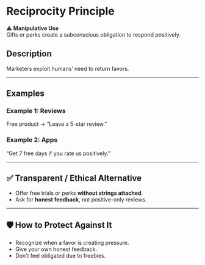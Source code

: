 # Reciprocity Principle

⚠️ **Manipulative Use**  
Gifts or perks create a subconscious obligation to respond positively.

## Description

Marketers exploit humans’ need to return favors.

---

## Examples

### Example 1: Reviews

Free product → “Leave a 5-star review.”

### Example 2: Apps

“Get 7 free days if you rate us positively.”

---

## ✅ Transparent / Ethical Alternative

- Offer free trials or perks **without strings attached**.
- Ask for **honest feedback**, not positive-only reviews.

---

## 🛡️ How to Protect Against It

- Recognize when a favor is creating pressure.
- Give your own honest feedback.
- Don’t feel obligated due to freebies.
